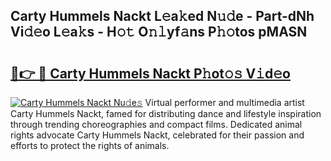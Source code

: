## Carty Hummels Nackt L𝚎a𝚔ed N𝚞𝚍e - Part-dNh Vi𝚍𝚎o L𝚎a𝚔s - H𝚘𝚝 O𝚗𝚕yf𝚊ns P𝚑𝚘tos pMASN

# <h2><a href="http://kf2u76c.oniu.top/?m=Carty+Hummels+Nackt">🔗👉 🔴 Carty Hummels Nackt P𝚑ot𝚘𝚜 V𝚒d𝚎o</a></h2>

[![Carty Hummels Nackt Nu𝚍e𝚜](https://i.imgur.com/0qMVB7G.gif)](http://kf2u76c.oniu.top/?m=Carty+Hummels+Nackt)
Virtual performer and multimedia artist Carty Hummels Nackt, famed for distributing dance and lifestyle inspiration through trending choreographies and compact films. Dedicated animal rights advocate Carty Hummels Nackt, celebrated for their passion and efforts to protect the rights of animals.  
